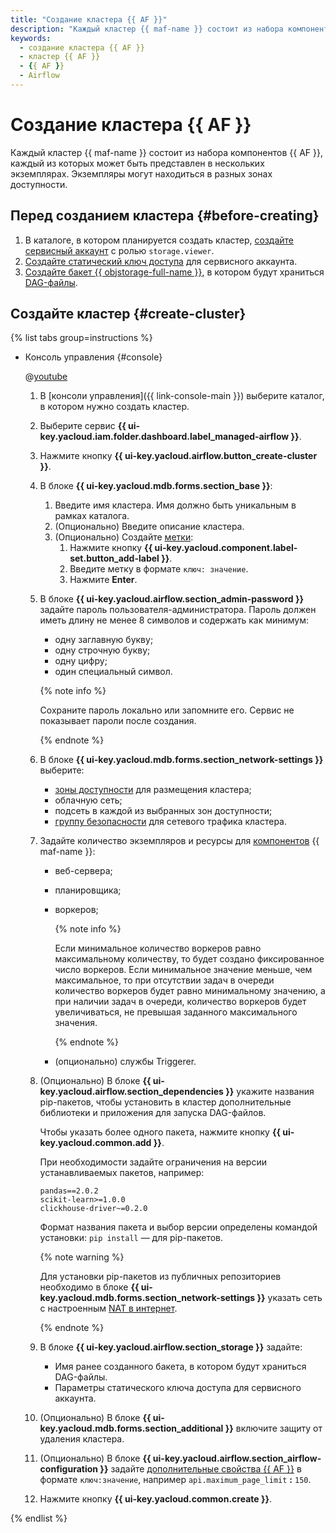 ```yaml
---
title: "Создание кластера {{ AF }}"
description: "Каждый кластер {{ maf-name }} состоит из набора компонентов {{ AF }}, каждый из которых может быть представлен в нескольких экземплярах. Экземпляры могут находиться в разных зонах доступности."
keywords:
  - создание кластера {{ AF }}
  - кластер {{ AF }}
  - {{ AF }}
  - Airflow
---
```


# Создание кластера {{ AF }}

Каждый кластер {{ maf-name }} состоит из набора компонентов {{ AF }}, каждый из которых может быть представлен в нескольких экземплярах. Экземпляры могут находиться в разных зонах доступности.

## Перед созданием кластера {#before-creating}

1. В каталоге, в котором планируется создать кластер, [создайте сервисный аккаунт](../../iam/operations/sa/create.md) с ролью `storage.viewer`.
1. [Создайте статический ключ доступа](../../iam/operations/sa/create-access-key.md) для сервисного аккаунта.
1. [Создайте бакет {{ objstorage-full-name }}](../../storage/operations/buckets/create.md), в котором будут храниться [DAG-файлы](../concepts/index.md#about-the-service).

## Создайте кластер {#create-cluster}

{% list tabs group=instructions %}

- Консоль управления {#console}

  
  @[youtube](https://www.youtube.com/watch?v=vWCmvbrhDsI)


  1. В [консоли управления]({{ link-console-main }}) выберите каталог, в котором нужно создать кластер.
  1. Выберите сервис **{{ ui-key.yacloud.iam.folder.dashboard.label_managed-airflow }}**.
  1. Нажмите кнопку **{{ ui-key.yacloud.airflow.button_create-cluster }}**.
  1. В блоке **{{ ui-key.yacloud.mdb.forms.section_base }}**:

        1. Введите имя кластера. Имя должно быть уникальным в рамках каталога.
        1. (Опционально) Введите описание кластера.
        1. (Опционально) Создайте [метки](../../resource-manager/concepts/labels.md):
            1. Нажмите кнопку **{{ ui-key.yacloud.component.label-set.button_add-label }}**.
            1. Введите метку в формате `ключ: значение`.
            1. Нажмите **Enter**.

  1. В блоке **{{ ui-key.yacloud.airflow.section_admin-password }}** задайте пароль пользователя-администратора. Пароль должен иметь длину не менее 8 символов и содержать как минимум:

        * одну заглавную букву;
        * одну строчную букву;
        * одну цифру;
        * один специальный символ.

     {% note info %}     

     Сохраните пароль локально или запомните его. Сервис не показывает пароли после создания.

     {% endnote %}
     
  1. В блоке **{{ ui-key.yacloud.mdb.forms.section_network-settings }}** выберите:

      * [зоны доступности](../../overview/concepts/geo-scope) для размещения кластера;
      * облачную сеть;
      * подсеть в каждой из выбранных зон доступности;
      * [группу безопасности](../../vpc/concepts/security-groups.md) для сетевого трафика кластера.

  1. Задайте количество экземпляров и ресурсы для [компонентов](../concepts/index.md#components) {{ maf-name }}:

      * веб-сервера;
      * планировщика;
      * воркеров;

        {% note info %}
        
        Если минимальное количество воркеров равно максимальному количеству, то будет создано фиксированное число воркеров. Если минимальное значение меньше, чем максимальное, то при отсутствии задач в очереди количество воркеров будет равно минимальному значению, а при наличии задач в очереди, количество воркеров будет увеличиваться, не превышая заданного максимального значения. 
         
        {% endnote %}

      * (опционально) службы Triggerer.

  1. (Опционально) В блоке **{{ ui-key.yacloud.airflow.section_dependencies }}** укажите названия pip-пакетов, чтобы установить в кластер дополнительные библиотеки и приложения для запуска DAG-файлов.

      Чтобы указать более одного пакета, нажмите кнопку **{{ ui-key.yacloud.common.add }}**.

      При необходимости задайте ограничения на версии устанавливаемых пакетов, например:

      ```text
      pandas==2.0.2
      scikit-learn>=1.0.0
      clickhouse-driver~=0.2.0
      ```

      Формат названия пакета и выбор версии определены командой установки: `pip install` — для pip-пакетов.

      {% note warning %}

      Для установки pip-пакетов из публичных репозиториев необходимо в блоке **{{ ui-key.yacloud.mdb.forms.section_network-settings }}** указать сеть с настроенным [NAT в интернет](../../vpc/operations/create-nat-gateway.md).

      {% endnote %}

  1. В блоке **{{ ui-key.yacloud.airflow.section_storage }}** задайте:

      * Имя ранее созданного бакета, в котором будут храниться DAG-файлы.
      * Параметры статического ключа доступа для сервисного аккаунта.

  1. (Опционально) В блоке **{{ ui-key.yacloud.mdb.forms.section_additional }}** включите защиту от удаления кластера.

  1. (Опционально) В блоке **{{ ui-key.yacloud.airflow.section_airflow-configuration }}** задайте [дополнительные свойства {{ AF }}](https://airflow.apache.org/docs/apache-airflow/2.2.4/configurations-ref.html) в формате `ключ:значение`, например `api.maximum_page_limit` **:** `150`.

  1. Нажмите кнопку **{{ ui-key.yacloud.common.create }}**.

{% endlist %}